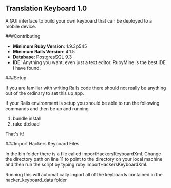 Translation Keyboard 1.0
--

A GUI interface to build your own keyboard that can be deployed to a mobile device.

###Contributing

* **Minimum Ruby Version**: 1.9.3p545
* **Minimum Rails Version**: 4.1.5
* **Database**: PostgresSQL 9.3
* **IDE**: Anything you want, even just a text editor. RubyMine is the best IDE I have found.


###Setup

If you are familiar with writing Rails code there should not really be anything out of the ordinary to set this up app.

If your Rails environment is setup you should be able to run the following commands and then be up and running

1. bundle install
2. rake db:load

That's it!

###Import Hackers Keyboard Files

In the bin folder there is a file called importHackersKeyboardXml. Change the directory path on line 11 to point to the directory on your local machine and then run the script by typing ruby importHackersKeyboardXml.

Running this will automatically import all of the keyboards contained in the hacker_keyboard_data folder
